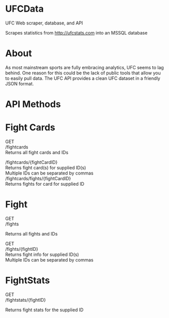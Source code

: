 # UFCData
 UFC Web scraper, database, and API
 
 Scrapes statistics from http://ufcstats.com into an MSSQL database
 
 # About
 As most mainstream sports are fully embracing analytics, UFC seems to lag behind. One reason for this could be the lack of public tools that allow you to easily pull data. The UFC API provides a clean UFC dataset in a friendly JSON format.

# API Methods

# Fight Cards
GET<br/>
/fightcards
<br/>
Returns all fight cards and IDs

/fightcards/{fightCardID}<br/>
Returns fight card(s) for supplied ID(s)<br/>
Multiple IDs can be separated by commas
<br/>
/fightcards/fights/{fightCardID}<br/>
Returns fights for card for supplied ID<br/>

# Fight
GET<br/>
/fights<br/>

Returns all fights and IDs<br/>

GET<br/>
/fights/{fightID}<br/>
Returns fight info for supplied ID(s)<br/>
Multiple IDs can be separated by commas<br/>


# FightStats
GET<br/>
/fightstats/{fightID}<br/>

Returns fight stats for the supplied ID<br/>
